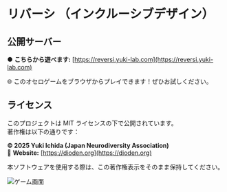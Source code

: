 # リバーシ （インクルーシブデザイン）

## 公開サーバー
● **こちらから遊べます:** [https://reversi.yuki-lab.com](https://reversi.yuki-lab.com)

🌐 このオセロゲームをブラウザからプレイできます！ぜひお試しください。

## ライセンス
このプロジェクトは MIT ライセンスの下で公開されています。  
著作権は以下の通りです：

**© 2025 Yuki Ichida (Japan Neurodiversity Association)**  
🔗 **Website:** [https://dioden.org](https://dioden.org)  

本ソフトウェアを使用する際は、この著作権表示をそのまま保持してください。


![ゲーム画面](https://reversi.yuki-lab.com/static/game/images/share-image.png )